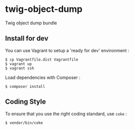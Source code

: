 # twig-object-dump

Twig object dump bundle

## Install for dev

You can use Vagrant to setup a 'ready for dev' environment :

```
$ cp Vagrantfile.dist Vagrantfile
$ vagrant up
$ vagrant ssh
```

Load dependencies with Composer :

```
$ composer install
```

## Coding Style

To ensure that you use the right coding standard, use `coke` :

```
$ vendor/bin/coke
```
